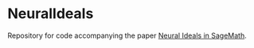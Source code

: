 # NeuralIdeals

Repository for code accompanying the paper [Neural Ideals in SageMath](https://arxiv.org/abs/1609.09602 "Neural Ideals in SageMath").
